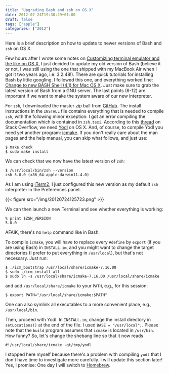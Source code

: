 ```yaml
---
title: "Upgrading Bash and zsh on OS X"
date: 2012-07-24T19:30:29+01:00
draft: false
tags: ["apple"]
categories: ["2012"]
---
```


Here is a brief description on how to update to newer versions of Bash and `zsh` on OS X.

Few hours after I wrote some notes on [Customizing terminal emulator and the like on OS X](/post/customizing-terminal-emulator-and-the-like-on-os-x), I just decided to update my old version of Bash (believe it or not, I was still using the one that shipped with my MacBook Air when I got it two years ago, i.e. 3.2.48!). There are quick tutorials for installing Bash by little googling. I followed this one, and everything worked fine: [Change to new BASH Shell (4.1) for Mac OS X](http://bit.ly/NsQiT2). Just make sure to grab the latest version of Bash from a GNU server. The last points (6-12) are important if we want to make the system aware of our new interpreter.

For `zsh`, I downloaded the master zip ball from [GitHub](https://github.com/zsh-users/zsh). The install instructions in the `INSTALL` file contains everything that is needed to compile `zsh`, with the following minor exception: I got an error compiling the documentation which is contained in `zsh.texi`. According to this [thread](http://stackoverflow.com/questions/6894790/zsh-compilation-problem-in-osx) on Stack Overflow, we need [Yodl](http://yodl.sourceforge.net/) on OS X. And, of course, to compile Yodl you need yet another program: [icmake](http://icmake.sourceforge.net/). If you don't really care about the man pages and the help manual, you can skip what follows, and just use:

```
$ make check
$ sudo make install
```

We can check that we now have the latest version of `zsh`:

```
$ /usr/local/bin/zsh --version
zsh 5.0.0 (x86_64-apple-darwin11.4.0)
```

As I am using [iTerm2](http://www.iterm2.com/), I just configured this new version as my default `zsh` interpreter in the Preferences panel.

{{< figure src="/img/20120724125723.png" >}}

We can then launch a new Terminal and see whether everything is working:

```
% print $ZSH_VERSION
5.0.0
```

AFAIK, there's no `help` command like in Bash.

To compile `icmake`, you will have to replace every `#define` by `export` (if you are using Bash) in `INSTALL.im`, and you might want to change the target directories (I prefer to put everything in `/usr/local`), but that's not necessary. Just run:

```
$ ./icm_bootstrap /usr/local/share/icmake-7.16.00
$ sudo ./icm_install all
$ sudo ln -s /usr/local/share/icmake-7.16.00 /usr/local/share/icmake
```

and add `/usr/local/share/icmake` to your `PATH`, e.g., for this session:

```
$ export PATH="/usr/local/share/icmake:$PATH"
```

One can also symlink all executables to a more convenient place, e.g., `/usr/local/bin`.

Then, proceed with Yodl. In `INSTALL.im`, change the install directory in `setLocations()` at the end of the file. I used `BASE = "/usr/local";`. Please note that the `build` program assumes that `icmake` is located in `/usr/bin`. How funny? So, let's change the shebang line so that it now reads

```
#!/usr/local/share/icmake -qt/tmp/yodl
```

I stopped here myself because there's a problem with compiling `yodl` that I don't have time to investigate more carefully. I will update this section later!
Yes, I promise: One day I will switch to [Homebrew](http://mxcl.github.com/homebrew/).
